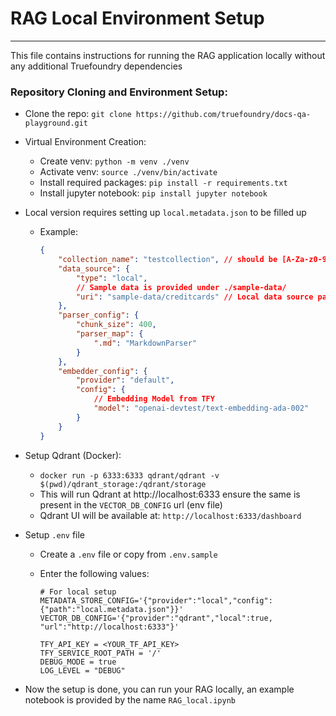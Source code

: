 # RAG Local Environment Setup

---

This file contains instructions for running the RAG application locally without any additional Truefoundry dependencies

### Repository Cloning and Environment Setup:

-   Clone the repo: `git clone https://github.com/truefoundry/docs-qa-playground.git`
-   Virtual Environment Creation:
    -   Create venv: `python -m venv ./venv`
    -   Activate venv: `source ./venv/bin/activate`
    -   Install required packages: `pip install -r requirements.txt`
    -   Install jupyter notebook: `pip install jupyter notebook`
-   Local version requires setting up `local.metadata.json` to be filled up
    -   Example:
        ```json
        {
            "collection_name": "testcollection", // should be [A-Za-z0-9]
            "data_source": {
                "type": "local",
                // Sample data is provided under ./sample-data/
                "uri": "sample-data/creditcards" // Local data source path
            },
            "parser_config": {
                "chunk_size": 400,
                "parser_map": {
                    ".md": "MarkdownParser"
                }
            },
            "embedder_config": {
                "provider": "default",
                "config": {
                    // Embedding Model from TFY
                    "model": "openai-devtest/text-embedding-ada-002"
                }
            }
        }
        ```
-   Setup Qdrant (Docker):
    -   `docker run -p 6333:6333 qdrant/qdrant -v $(pwd)/qdrant_storage:/qdrant/storage`
    -   This will run Qdrant at http://localhost:6333 ensure the same is present in the `VECTOR_DB_CONFIG` url (env file)
    -   Qdrant UI will be available at: `http://localhost:6333/dashboard`
-   Setup `.env` file

    -   Create a `.env` file or copy from `.env.sample`
    -   Enter the following values:

        ```env
        # For local setup
        METADATA_STORE_CONFIG='{"provider":"local","config":{"path":"local.metadata.json"}}'
        VECTOR_DB_CONFIG='{"provider":"qdrant","local":true, "url":"http://localhost:6333"}'

        TFY_API_KEY = <YOUR_TF_API_KEY>
        TFY_SERVICE_ROOT_PATH = '/'
        DEBUG_MODE = true
        LOG_LEVEL = "DEBUG"
        ```

-   Now the setup is done, you can run your RAG locally, an example notebook is provided by the name `RAG_local.ipynb`
